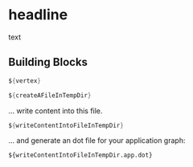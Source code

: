 # headline

text

## Building Blocks

```java
${vertex}
```


```java
${createAFileInTempDir}
```

... write content into this file.

```java
${writeContentIntoFileInTempDir}
```

... and generate an dot file for your application graph: 

```
${writeContentIntoFileInTempDir.app.dot}
```


